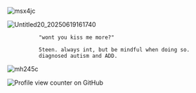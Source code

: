 

![msx4jc](https://github.com/user-attachments/assets/7a03b0cf-d539-4c2f-b5df-d9ec90f1fc4a)

![Untitled20_20250619161740](https://github.com/user-attachments/assets/f2d13fbf-91e8-45d0-84b1-357b3f10671a)
  
              "wont you kiss me more?"

              5teen. always int, but be mindful when doing so. 
              diagnosed autism and ADD.

![mh245c](https://github.com/user-attachments/assets/4789f840-969a-40ad-8c8a-cc7339eeb9b6)

![Profile view counter on GitHub](https://komarev.com/ghpvc/?username=artexyc)



